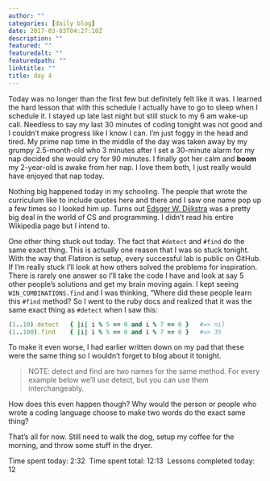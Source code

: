 ```yaml
---
author: ""
categories: [daily blog]
date: 2017-03-03T04:27:10Z
description: ""
featured: ""
featuredalt: ""
featuredpath: ""
linktitle: ""
title: day 4
---
```



Today was no longer than the first few but definitely felt like it was. I learned the hard lesson that with this schedule I actually have to go to sleep when I schedule it. I stayed up late last night but still stuck to my 6 am wake-up call. Needless to say my last 30 minutes of coding tonight was not good and I couldn’t make progress like I know I can. I’m just foggy in the head and tired. My prime nap time in the middle of the day was taken away by my grumpy 2.5-month-old who 3 minutes after I set a 30-minute alarm for my nap decided she would cry for 90 minutes. I finally got her calm and **boom** my 2-year-old is awake from her nap. I love them both, I just really would have enjoyed that nap today.

Nothing big happened today in my schooling. The people that wrote the curriculum like to include quotes here and there and I saw one name pop up a few times so I looked him up. Turns out [Edsger W. Dijkstra][1] was a pretty big deal in the world of CS and programming. I didn’t read his entire Wikipedia page but I intend to.

One other thing stuck out today. The fact that `#detect` and `#find` do the same exact thing. This is actually one reason that I was so stuck tonight. With the way that Flatiron is setup, every successful lab is public on GitHub. If I’m really stuck I’ll look at how others solved the problems for inspiration. There is rarely one answer so I’ll take the code I have and look at say 5 other people’s solutions and get my brain moving again. I kept seeing `WIN_COMBINATIONS.find` and I was thinking, “Where did these people learn this `#find` method? So I went to the ruby docs and realized that it was the same exact thing as `#detect` when I saw this:
```ruby
(1..10).detect   { |i| i % 5 == 0 and i % 7 == 0 }   #=> nil
(1..100).find    { |i| i % 5 == 0 and i % 7 == 0 }   #=> 35
```
To make it even worse, I had earlier written down on my pad that these were the same thing so I wouldn’t forget to blog about it tonight.

>NOTE: detect and find are two names for the same method. For every example below we’ll use detect, but you can use them interchangeably.

How does this even happen though? Why would the person or people who wrote a coding language choose to make two words do the exact same thing?

That’s all for now. Still need to walk the dog, setup my coffee for the morning, and throw some stuff in the dryer.

Time spent today: 2:32 
Time spent total: 12:13 
Lessons completed today: 12


  [1]: https://en.wikipedia.org/wiki/Edsger_W._Dijkstra
